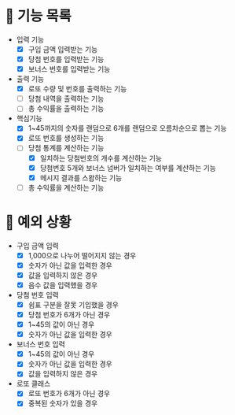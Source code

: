 # 📄 기능 목록

- 입력 기능
  - [x] 구입 금액 입력받는 기능
  - [x] 당첨 번호를 입력받는 기능
  - [x] 보너스 번호를 입력받는 기능
- 출력 기능
  - [x] 로또 수량 및 번호를 출력하는 기능
  - [ ] 당첨 내역을 출력하는 기능
  - [ ] 총 수익률을 출력하는 기능
- 핵심기능
  - [x] 1~45까지의 숫자를 랜덤으로 6개를 랜덤으로 오름차순으로 뽑는 기능
  - [x] 로또 번호를 생성하는 기능
  - [ ] 당첨 통계를 계산하는 기능
    - [x] 일치하는 당첨번호의 개수를 계산하는 기능
    - [x] 당첨번호 5개와 보너스 넘버가 일치하는 여부를 계산하는 기능
    - [x] 메시지 결과를 스왑하는 기능
  - [ ] 총 수익률을 계산하는 기능

# 🎯 예외 상황

- 구입 금액 입력
  - [x] 1,000으로 나누어 떨어지지 않는 경우
  - [x] 숫자가 아닌 값을 입력한 경우
  - [x] 값을 입력하지 않은 경우
  - [x] 음수 값을 입력했을 경우
- 당첨 번호 입력
  - [x] 쉼표 구분을 잘못 기입했을 경우
  - [x] 당첨 번호가 6개가 아닌 경우
  - [x] 1~45의 값이 아닌 경우
  - [x] 숫자가 아닌 값을 입력한 경우
- 보너스 번호 입력
  - [x] 1~45의 값이 아닌 경우
  - [x] 숫자가 아닌 값을 입력한 경우
  - [x] 값을 입력하지 않은 경우
- 로또 클래스
  - [x] 로또 번호가 6개가 아닌 경우
  - [x] 중복된 숫자가 있을 경우
